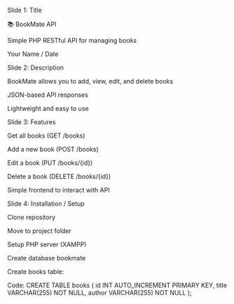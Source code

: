 Slide 1: Title

📚 BookMate API

Simple PHP RESTful API for managing books

Your Name / Date

Slide 2: Description

BookMate allows you to add, view, edit, and delete books

JSON-based API responses

Lightweight and easy to use

Slide 3: Features

Get all books (GET /books)

Add a new book (POST /books)

Edit a book (PUT /books/{id})

Delete a book (DELETE /books/{id})

Simple frontend to interact with API

Slide 4: Installation / Setup

Clone repository

Move to project folder

Setup PHP server (XAMPP)

Create database bookmate

Create books table:

Code: CREATE TABLE books (
    id INT AUTO_INCREMENT PRIMARY KEY,
    title VARCHAR(255) NOT NULL,
    author VARCHAR(255) NOT NULL
);
